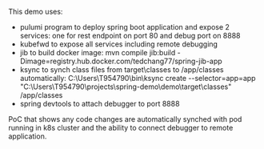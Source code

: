 
This demo uses:
- pulumi program to deploy spring boot application and expose 2 services: one for rest endpoint on port 80 and debug port on 8888
- kubefwd to expose all services including remote debugging
- jib to build docker image: mvn compile jib:build -Dimage=registry.hub.docker.com/tedchang77/spring-jib-app
- ksync to synch class files from target\classes to /app/classes automatically:  C:\Users\T954790\bin\ksync create --selector=app=app "C:\Users\T954790\projects\spring-demo\demo\target\classes" /app/classes
- spring devtools to attach debugger to port 8888

PoC that shows any code changes are automatically synched with pod running in k8s cluster and the ability to connect debugger to remote application.


